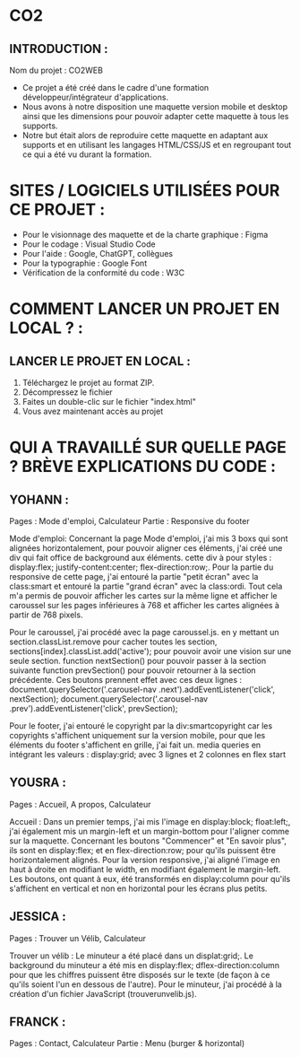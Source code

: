 # CO2

## INTRODUCTION :
Nom du projet : CO2WEB

- Ce projet a été créé dans le cadre d'une formation développeur/intégrateur d'applications.
- Nous avons à notre disposition une maquette version mobile et desktop ainsi que les dimensions pour pouvoir adapter cette maquette à tous les supports.
- Notre but était alors de reproduire cette maquette en adaptant aux supports et en utilisant les langages HTML/CSS/JS et en regroupant tout ce qui a été vu durant la formation.

# SITES / LOGICIELS UTILISÉES POUR CE PROJET :
- Pour le visionnage des maquette et de la charte graphique : Figma
- Pour le codage : Visual Studio Code
- Pour l'aide : Google, ChatGPT, collègues
- Pour la typographie : Google Font
- Vérification de la conformité du code : W3C

# COMMENT LANCER UN PROJET EN LOCAL ? :

## LANCER LE PROJET EN LOCAL :
1. Téléchargez le projet au format ZIP.
2. Décompressez le fichier 
3. Faites un double-clic sur le fichier "index.html"
4. Vous avez maintenant accès au projet

# QUI A TRAVAILLÉ SUR QUELLE PAGE ? BRÈVE EXPLICATIONS DU CODE :

## YOHANN :
Pages : Mode d'emploi, Calculateur
Partie : Responsive du footer

Mode d'emploi: Concernant la page Mode d'emploi, j'ai mis 3 boxs qui sont alignées horizontalement, pour pouvoir aligner ces éléments, j'ai créé une div qui fait office de background aux éléments. cette div à pour styles : display:flex; justify-content:center; flex-direction:row;.
Pour la partie du responsive de cette page, j'ai entouré la partie "petit écran" avec la class:smart et entouré la partie "grand écran" avec la class:ordi. Tout cela m'a permis de pouvoir afficher les cartes sur la même ligne et afficher le caroussel sur les pages inférieures à 768 et afficher les cartes alignées à partir de 768 pixels.

Pour le caroussel, j'ai procédé avec la page caroussel.js. en y mettant un section.classList.remove pour cacher toutes les section, sections[index].classList.add('active'); pour pouvoir avoir une vision sur une seule section.
function nextSection() pour pouvoir passer à la section suivante
function prevSection() pour pouvoir retourner à la section précédente.
Ces boutons prennent effet avec ces deux lignes :
document.querySelector('.carousel-nav .next').addEventListener('click', nextSection);
document.querySelector('.carousel-nav .prev').addEventListener('click', prevSection);

Pour le footer, j'ai entouré le copyright par la div:smartcopyright car les copyrights s'affichent uniquement sur la version mobile, pour que les éléments du footer s'affichent en grille, j'ai fait un. media queries en intégrant les valeurs : display:grid; avec 3 lignes et 2 colonnes en flex start

## YOUSRA :
Pages : Accueil, A propos, Calculateur

Accueil : Dans un premier temps, j'ai mis l'image en display:block; float:left;, j'ai également mis un margin-left et un margin-bottom pour l'aligner comme sur la maquette. Concernant les boutons "Commencer" et "En savoir plus", ils sont en display:flex; et en flex-direction:row; pour qu'ils puissent être horizontalement alignés. Pour la version responsive, j'ai aligné l'image en haut à droite en modifiant le  width, en modifiant également le margin-left. Les boutons, ont quant à eux, été transformés en display:column pour qu'ils s'affichent en vertical et non en horizontal pour les écrans plus petits.


## JESSICA :
Pages : Trouver un Vélib, Calculateur

Trouver un vélib : Le minuteur a été placé dans un displat:grid;. Le background du minuteur a été mis en display:flex; dflex-direction:column pour que les chiffres puissent être disposés sur le texte (de façon à ce qu'ils soient l'un en dessous de l'autre).
Pour le minuteur, j'ai procédé à la création d'un fichier JavaScript (trouverunvelib.js).


## FRANCK :
Pages : Contact, Calculateur
Partie : Menu (burger & horizontal)